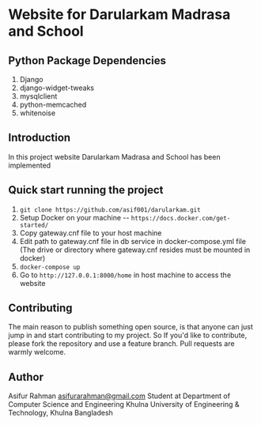 # Website for Darularkam Madrasa and School


## Python Package Dependencies
1. Django
2. django-widget-tweaks
3. mysqlclient
4. python-memcached
5. whitenoise


## Introduction
In this project website Darularkam Madrasa and School has been implemented



## Quick start running the project
1. `git clone https://github.com/asif001/darularkam.git`
2. Setup Docker on your machine -- `https://docs.docker.com/get-started/`
3. Copy gateway.cnf file to your host machine
4. Edit path to gateway.cnf file in db service in docker-compose.yml file (The drive or directory where gateway.cnf resides must be mounted in docker)
5. `docker-compose up`
6. Go to `http://127.0.0.1:8000/home` in host machine to access the website



## Contributing
The main reason to publish something open source, is that anyone can just jump in and start contributing to my project.
So If you'd like to contribute, please fork the repository and use a feature branch. Pull requests are warmly welcome.


## Author
Asifur Rahman
asifurarahman@gmail.com
Student at Department of Computer Science and Engineering
Khulna University of Engineering & Technology, Khulna
Bangladesh